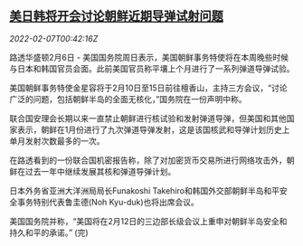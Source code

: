 <!--1644195663000-->
[美日韩将开会讨论朝鲜近期导弹试射问题](https://cn.reuters.com/article/northkorea-usa-trilateral-0206-sun-idCNKBS2KC01E)
------

<div><i>2022-02-07T00:42:16Z</i></div><p>路透华盛顿2月6日 - 美国国务院周日表示，美国朝鲜事务特使将在本周晚些时候与日本和韩国官员会面。此前美国官员称平壤上个月进行了一系列弹道导弹试验。</p><p>美国朝鲜事务特使金星容将于2月10日至15日前往檀香山，主持三方会议，“讨论广泛的问题，包括朝鲜半岛的全面无核化，”国务院在一份声明中称。</p><p>联合国安理会长期以来一直禁止朝鲜进行核试验和发射弹道导弹，但美国和其他国家表示，朝鲜在1月份进行了九次弹道导弹发射，这是该国核武和导弹计划历史上单月发射次数最多的一次。</p><p>在路透看到的一份联合国机密报告称，除了对加密货币交易所进行网络攻击外，朝鲜在过去一年中继续发展其核和弹道导弹计划。</p><p>日本外务省亚洲大洋洲局局长Funakoshi Takehiro和韩国外交部朝鲜半岛和平安全事务特别代表鲁圭德(Noh Kyu-duk)也将出席会议。</p><p>美国国务院并称，“美国将在2月12日的三边部长级会议上重申对朝鲜半岛安全和持久和平的承诺。” (完)</p>
